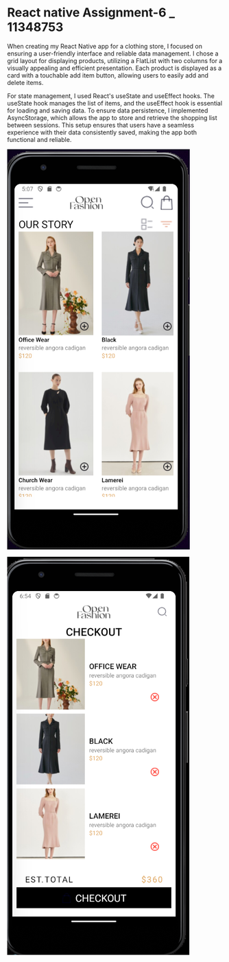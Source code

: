 # React native Assignment-6 _ 11348753
When creating my React Native app for a clothing store, I focused on ensuring a user-friendly interface and reliable data management. I chose a grid layout for displaying products, utilizing a FlatList with two columns for a visually appealing and efficient presentation. Each product is displayed as a card with a touchable add item button, allowing users to easily add and delete items.

For state management, I used React's useState and useEffect hooks. The useState hook manages the list of items, and the useEffect hook is essential for loading and saving data. To ensure data persistence, I implemented AsyncStorage, which allows the app to store and retrieve the shopping list between sessions. This setup ensures that users have a seamless experience with their data consistently saved, making the app both functional and reliable.

![alt text](<screenshots/Screenshot 2024-07-02 170749.png>)

![alt text](<screenshots/Screenshot 2024-07-02 185433.png>)
